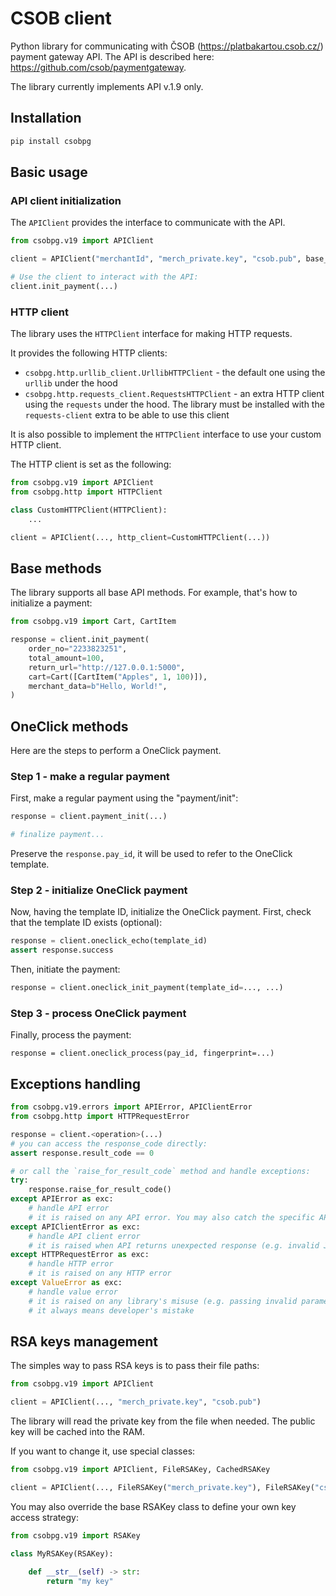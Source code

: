# CSOB client
Python library for communicating with ČSOB (<https://platbakartou.csob.cz/>) payment gateway API. The API is described here: <https://github.com/csob/paymentgateway>.

The library currently implements API v.1.9 only.


## Installation
```bash
pip install csobpg
```

## Basic usage
### API client initialization
The `APIClient` provides the interface to communicate with the API.

```python
from csobpg.v19 import APIClient

client = APIClient("merchantId", "merch_private.key", "csob.pub", base_url=..., http_client=...)

# Use the client to interact with the API:
client.init_payment(...)
```

### HTTP client
The library uses the `HTTPClient` interface for making HTTP requests.

It provides the following HTTP clients:
  * `csobpg.http.urllib_client.UrllibHTTPClient` - the default one using the `urllib` under the hood
  * `csobpg.http.requests_client.RequestsHTTPClient` - an extra HTTP client using the `requests` under the hood. The library must be installed with the `requests-client` extra to be able to use this client

It is also possible to implement the `HTTPClient` interface to use your custom HTTP client.

The HTTP client is set as the following:

```python
from csobpg.v19 import APIClient
from csobpg.http import HTTPClient

class CustomHTTPClient(HTTPClient):
    ...

client = APIClient(..., http_client=CustomHTTPClient(...))
```

## Base methods
The library supports all base API methods.
For example, that's how to initialize a payment:
```python
from csobpg.v19 import Cart, CartItem

response = client.init_payment(
    order_no="2233823251",
    total_amount=100,
    return_url="http://127.0.0.1:5000",
    cart=Cart([CartItem("Apples", 1, 100)]),
    merchant_data=b"Hello, World!",
)
```

## OneClick methods
Here are the steps to perform a OneClick payment.

### Step 1 - make a regular payment
First, make a regular payment using the "payment/init":
```python
response = client.payment_init(...)

# finalize payment...
```

Preserve the `response.pay_id`, it will be used to refer to the OneClick template.

### Step 2 - initialize OneClick payment
Now, having the template ID, initialize the OneClick payment.
First, check that the template ID exists (optional):
```python
response = client.oneclick_echo(template_id)
assert response.success
```

Then, initiate the payment:
```python
response = client.oneclick_init_payment(template_id=..., ...)
```

### Step 3 - process OneClick payment
Finally, process the payment:
```
response = client.oneclick_process(pay_id, fingerprint=...)
```

## Exceptions handling
```python
from csobpg.v19.errors import APIError, APIClientError
from csobpg.http import HTTPRequestError

response = client.<operation>(...)
# you can access the response_code directly:
assert response.result_code == 0

# or call the `raise_for_result_code` method and handle exceptions:
try:
    response.raise_for_result_code()
except APIError as exc:
    # handle API error
    # it is raised on any API error. You may also catch the specific API error
except APIClientError as exc:
    # handle API client error
    # it is raised when API returns unexpected response (e.g. invalid JSON, invalid signature)
except HTTPRequestError as exc:
    # handle HTTP error
    # it is raised on any HTTP error
except ValueError as exc:
    # handle value error
    # it is raised on any library's misuse (e.g. passing invalid parameters)
    # it always means developer's mistake
```

## RSA keys management
The simples way to pass RSA keys is to pass their file paths:

```python
from csobpg.v19 import APIClient

client = APIClient(..., "merch_private.key", "csob.pub")
```

The library will read the private key from the file when needed. The public key will be cached into the RAM.

If you want to change it, use special classes:

```python
from csobpg.v19 import APIClient, FileRSAKey, CachedRSAKey

client = APIClient(..., FileRSAKey("merch_private.key"), FileRSAKey("csob.pub"))
```

You may also override the base RSAKey class to define your own key access strategy:

```python
from csobpg.v19 import RSAKey

class MyRSAKey(RSAKey):

    def __str__(self) -> str:
        return "my key"
```
